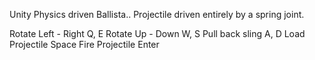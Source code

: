 Unity Physics driven Ballista..
Projectile driven entirely by a spring joint.

Rotate Left - Right Q, E
Rotate Up - Down W, S
Pull back sling A, D
Load Projectile Space
Fire Projectile Enter
